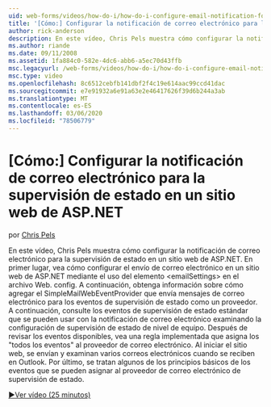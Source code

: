 ```yaml
---
uid: web-forms/videos/how-do-i/how-do-i-configure-email-notification-for-health-monitoring-on-an-aspnet-web-site
title: '[Cómo:] Configurar la notificación de correo electrónico para la supervisión de estado en un sitio web de ASP.NET | Microsoft Docs'
author: rick-anderson
description: En este vídeo, Chris Pels muestra cómo configurar la notificación de correo electrónico para la supervisión de estado en un sitio web de ASP.NET. En primer lugar, consulte How to Configure the sending of e...
ms.author: riande
ms.date: 09/11/2008
ms.assetid: 1fa884c0-582e-4dc6-abb6-a5ec70d43ffb
msc.legacyurl: /web-forms/videos/how-do-i/how-do-i-configure-email-notification-for-health-monitoring-on-an-aspnet-web-site
msc.type: video
ms.openlocfilehash: 8c6512cebfb141dbf2f4c19e614aac99ccd41dac
ms.sourcegitcommit: e7e91932a6e91a63e2e46417626f39d6b244a3ab
ms.translationtype: MT
ms.contentlocale: es-ES
ms.lasthandoff: 03/06/2020
ms.locfileid: "78506779"
---
```

# <a name="how-do-i-configure-email-notification-for-health-monitoring-on-an-aspnet-web-site"></a>[Cómo:] Configurar la notificación de correo electrónico para la supervisión de estado en un sitio web de ASP.NET

por [Chris Pels](https://twitter.com/chrispels)

En este vídeo, Chris Pels muestra cómo configurar la notificación de correo electrónico para la supervisión de estado en un sitio web de ASP.NET. En primer lugar, vea cómo configurar el envío de correo electrónico en un sitio web de ASP.NET mediante el uso del elemento &lt;emailSettings&gt; en el archivo Web. config. A continuación, obtenga información sobre cómo agregar el SimpleMailWebEventProvider que envía mensajes de correo electrónico para los eventos de supervisión de estado como un proveedor. A continuación, consulte los eventos de supervisión de estado estándar que se pueden usar con la notificación de correo electrónico examinando la configuración de supervisión de estado de nivel de equipo. Después de revisar los eventos disponibles, vea una regla implementada que asigna los "todos los eventos" al proveedor de correo electrónico. Al iniciar el sitio web, se envían y examinan varios correos electrónicos cuando se reciben en Outlook. Por último, se tratan algunos de los principios básicos de los eventos que se pueden asignar al proveedor de correo electrónico de supervisión de estado.

[&#9654;Ver vídeo (25 minutos)](https://channel9.msdn.com/Blogs/ASP-NET-Site-Videos/how-do-i-configure-email-notification-for-health-monitoring-on-an-aspnet-web-site)
